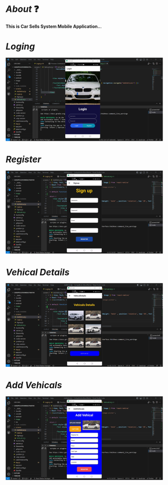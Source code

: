 # *About* ❓
**This is Car Sells System Mobile Application..**.

# *Loging*
![park](./image/Readme/loging.png)

# *Register*
![park](./image/Readme/register.png)

# *Vehical Details*
![park](./image/Readme/vehical%20details.png)

# *Add Vehicals*
![park](./image/Readme/add%20Vehicals.png)